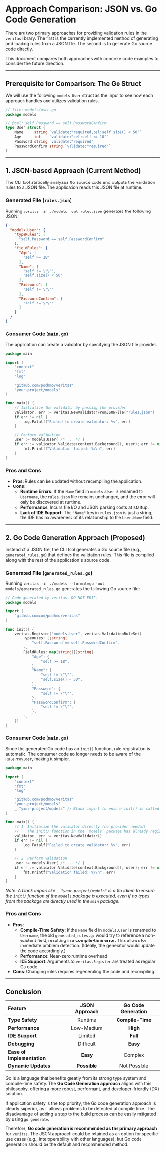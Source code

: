 # Approach Comparison: JSON vs. Go Code Generation

There are two primary approaches for providing validation rules in the `veritas` library. The first is the currently implemented method of generating and loading rules from a JSON file. The second is to generate Go source code directly.

This document compares both approaches with concrete code examples to consider the future direction.

---

## Prerequisite for Comparison: The Go Struct

We will use the following `models.User` struct as the input to see how each approach handles and utilizes validation rules.

```go
// file: models/user.go
package models

// @cel: self.Password == self.PasswordConfirm
type User struct {
    Name     string `validate:"required,cel:self.size() < 50"`
    Age      int    `validate:"cel:self >= 18"`
    Password string `validate:"required"`
    PasswordConfirm string `validate:"required"`
}
```

---

## 1. JSON-based Approach (Current Method)

The CLI tool statically analyzes Go source code and outputs the validation rules to a JSON file. The application reads this JSON file at runtime.

### Generated File (`rules.json`)

Running `veritas -in ./models -out rules.json` generates the following JSON:

```json
{
  "models.User": {
    "typeRules": [
      "self.Password == self.PasswordConfirm"
    ],
    "fieldRules": {
      "Age": [
        "self >= 18"
      ],
      "Name": [
        "self != \"\"",
        "self.size() < 50"
      ],
      "Password": [
        "self != \"\""
      ],
      "PasswordConfirm": [
        "self != \"\""
      ]
    }
  }
}
```

### Consumer Code (`main.go`)

The application can create a validator by specifying the JSON file provider.

```go
package main

import (
    "context"
    "fmt"
    "log"

    "github.com/podhmo/veritas"
    "your-project/models"
)

func main() {
    // Initialize the validator by passing the provider
    validator, err := veritas.NewValidatorFromJSONFile("rules.json")
    if err != nil {
        log.Fatalf("Failed to create validator: %v", err)
    }

    // Perform validation
    user := models.User{ /* ... */ }
    if err := validator.Validate(context.Background(), user); err != nil {
        fmt.Printf("Validation failed: %v\n", err)
    }
}
```

### Pros and Cons

- **Pros**: Rules can be updated without recompiling the application.
- **Cons**:
    - **Runtime Errors**: If the `Name` field in `models.User` is renamed to `Username`, the `rules.json` file remains unchanged, and the error will only be discovered at runtime.
    - **Performance**: Incurs file I/O and JSON parsing costs at startup.
    - **Lack of IDE Support**: The `"Name"` key in `rules.json` is just a string; the IDE has no awareness of its relationship to the `User.Name` field.

---

## 2. Go Code Generation Approach (Proposed)

Instead of a JSON file, the CLI tool generates a Go source file (e.g., `generated_rules.go`) that defines the validation rules. This file is compiled along with the rest of the application's source code.

### Generated File (`generated_rules.go`)

Running `veritas -in ./models --format=go -out models/generated_rules.go` generates the following Go source file:

```go
// Code generated by veritas. DO NOT EDIT.
package models

import (
	"github.comcom/podhmo/veritas"
)

func init() {
	veritas.Register("models.User", veritas.ValidationRuleSet{
		TypeRules: []string{
			"self.Password == self.PasswordConfirm",
		},
		FieldRules: map[string][]string{
			"Age": {
				"self >= 18",
			},
			"Name": {
				"self != \"\"",
				"self.size() < 50",
			},
			"Password": {
				"self != \"\"",
			},
			"PasswordConfirm": {
				"self != \"\"",
			},
		},
	})
}
```

### Consumer Code (`main.go`)

Since the generated Go code has an `init()` function, rule registration is automatic. The consumer code no longer needs to be aware of the `RuleProvider`, making it simpler.

```go
package main

import (
    "context"
    "fmt"
    "log"

    "github.com/podhmo/veritas"
    "your-project/models"
    _ "your-project/models" // Blank import to ensure init() is called
)

func main() {
    // 1. Initialize the validator directly (no provider needed)
    //    The init() function in the `models` package has already registered the rules.
    validator, err := veritas.NewValidator()
    if err != nil {
        log.Fatalf("Failed to create validator: %v", err)
    }

    // 2. Perform validation
    user := models.User{ /* ... */ }
    if err := validator.Validate(context.Background(), user); err != nil {
        fmt.Printf("Validation failed: %v\n", err)
    }
}
```
*Note: A blank import like `_ "your-project/models"` is a Go idiom to ensure the `init()` function of the `models` package is executed, even if no types from the package are directly used in the `main` package.*

### Pros and Cons

- **Pros**:
    - **Compile-Time Safety**: If the `Name` field in `models.User` is renamed to `Username`, the old `generated_rules.go` would try to reference a non-existent field, resulting in a **compile-time error**. This allows for immediate problem detection. (Ideally, the generator would update the code accordingly.)
    - **Performance**: Near-zero runtime overhead.
    - **IDE Support**: Arguments to `veritas.Register` are treated as regular Go code.
- **Cons**: Changing rules requires regenerating the code and recompiling.

---

## Conclusion

| Feature | JSON Approach | Go Code Generation |
|:---|:---:|:---:|
| **Type Safety** | Runtime | **Compile-Time** |
| **Performance** | Low-Medium | **High** |
| **IDE Support** | Limited | **Full** |
| **Debugging** | Difficult | **Easy** |
| **Ease of Implementation** | **Easy** | Complex |
| **Dynamic Updates** | **Possible** | Not Possible |

Go is a language that benefits greatly from its strong type system and compile-time safety. The **Go Code Generation approach** aligns with this philosophy, offering a more robust, performant, and developer-friendly (DX) solution.

If application safety is the top priority, the Go code generation approach is clearly superior, as it allows problems to be detected at compile time. The disadvantage of adding a step to the build process can be easily mitigated by using `go generate`.

Therefore, **Go code generation is recommended as the primary approach** for `veritas`. The JSON approach could be retained as an option for specific use cases (e.g., interoperability with other languages), but Go code generation should be the default and recommended method.
